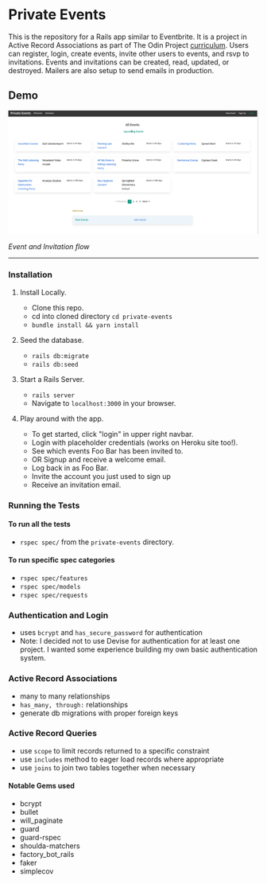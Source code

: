 # Private Events 

This is the repository for a Rails app similar to Eventbrite. It is a project in Active Record Associations as part of The Odin Project [curriculum](https://www.theodinproject.com/paths/full-stack-ruby-on-rails/courses/ruby-on-rails/lessons/associations). Users can register, login, create events, invite other users to events, and rsvp to invitations. Events and invitations can be created, read, updated, or destroyed. Mailers are also setup to send emails in production.


## Demo

![event and creation and invitation flow](demo/privateevents.gif)


*Event and Invitation flow*

***

### Installation

1. Install Locally.
    - Clone this repo.
    - cd into cloned directory `cd private-events`
    - `bundle install && yarn install`

2. Seed the database.
    - `rails db:migrate`
    - `rails db:seed`

3. Start a Rails Server.
    - `rails server`
    - Navigate to `localhost:3000` in your browser.
    
4. Play around with the app.
    - To get started, click "login" in upper right navbar.
    - Login with placeholder credentials (works on Heroku site too!).
    - See which events Foo Bar has been invited to.
    - OR Signup and receive a welcome email.
    - Log back in as Foo Bar.
    - Invite the account you just used to sign up
    - Receive an invitation email.


### Running the Tests

#### To run all the tests

- `rspec spec/` from the `private-events` directory.

#### To run specific spec categories

- `rspec spec/features`
- `rspec spec/models`
- `rspec spec/requests`

### Authentication and Login

- uses `bcrypt` and `has_secure_password` for authentication
- Note: I decided not to use Devise for authentication for at least one project. I wanted some experience building my own basic authentication system.

### Active Record Associations

- many to many relationships
- `has_many, through:` relationships
- generate db migrations with proper foreign keys

### Active Record Queries

- use `scope` to limit records returned to a specific constraint
- use `includes` method to eager load records where appropriate
- use `joins` to join two tables together when necessary

#### Notable Gems used

- bcrypt
- bullet
- will_paginate
- guard
- guard-rspec
- shoulda-matchers
- factory_bot_rails
- faker
- simplecov
